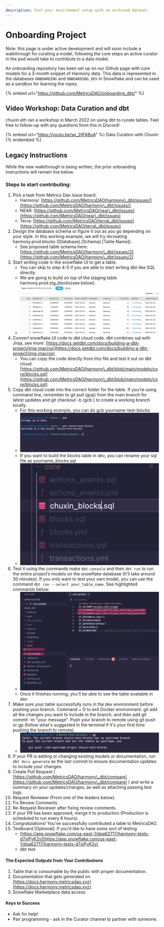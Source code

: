 ```yaml
---
description: Test your environment setup with an archived dataset.
---
```


# Onboarding Project

Note: this page is under active development and will soon include a walkthrough for curating a model, following the core steps an active curator in the pod would take to contribute to a data model.

An onboarding repository has been set up on our Github page with core models for a 3-month snippet of Harmony data. This data is represented in the databases `ONBOARDING` and `ONBOARDING_DEV` in Snowflake and can be used as a sandbox for learning the ropes.

{% embed url="https://github.com/MetricsDAO/onboarding_dbt/" %}



## Video Workshop: Data Curation and dbt

chuxin.eth ran a workshop in March 2022 on using dbt to curate tables. Feel free to follow-up with any questions from this in Discord!

{% embed url="https://youtu.be/wj_2ljFABuA" %}
Data Curation with Chuxin
{% endembed %}

## Legacy Instructions

While the new walkthrough is being written, the prior onboarding instructions will remain live below.

### Steps to start contributing:

1. Pick a task from Metrics Dao issue board:
   * Harmony: [https://github.com/MetricsDAO/harmony\_dbt/issues/](https://github.com/MetricsDAO/harmony\_dbt/issues/)
   * NEAR: [https://github.com/MetricsDAO/near\_dbt/issues](https://github.com/MetricsDAO/near\_dbt/issues)
   * Terra: [https://github.com/MetricsDAO/terra\_dbt/issues](https://github.com/MetricsDAO/terra\_dbt/issues)
2. Design the database schema or figure it out as you go depending on your style. In this working example, we will try recreating harmony.prod.blocks (\[Database].\[Schema].\[Table Name]).
   * See proposed table schema here: [https://github.com/MetricsDAO/harmony\_dbt/issues/2](https://github.com/MetricsDAO/harmony\_dbt/issues/2)
3. Start writing code in the snowflake UI to get a table.
   * You can skip to step 4-5 if you are able to start writing dbt-like SQL directly.
   * We are going to build on top of the staging table harmony.prod.stg\_blocks(see below).
   * ![](<../../.gitbook/assets/image (3).png>)
4. Convert snowflake UI code to dbt cloud code. dbt combines sql with Jinja, see more: [https://docs.getdbt.com/docs/building-a-dbt-project/jinja-macros](https://docs.getdbt.com/docs/building-a-dbt-project/jinja-macros)
   * You can copy the code directly from this file and test it out on dbt cloud: [https://github.com/MetricsDAO/harmony\_dbt/blob/main/models/core/blocks.sql](https://github.com/MetricsDAO/harmony\_dbt/blob/main/models/core/blocks.sql)
5. Copy dbt cloud code into the correct folder for the table. If you're using command line, remember to git pull (gup) from the main branch for latest updates and git checkout -b (gcb ) to create a working branch locally.
   * For this working example, you can do gcb yourname-test-blocks
   * ![](<../../.gitbook/assets/image (4).png>)
   * If you want to build the blocks table in dev, you can rename your sql file as yourname\_blocks.sql
   * ![](<../../.gitbook/assets/image (1).png>)
6. Test it using the commands make `dbt-console` and then `dbt run` to run the entire project’s models on the snowflake database (It’ll take around 30 minutes). If you only want to test your own model, you can use the command `dbt run --select your_table_name`. See highlighted commands below:
   * ![](<../../.gitbook/assets/image (12).png>)
   * Once it finishes running, you'll be able to see the table available in dev
7. Make sure your table successfully runs in the dev environment before pushing your branch. Command + D to exit Docker environment. git add all the changes you want to include in the branch, and then add git commit -m "your message". Push your branch to remote using git push or gp (follow what's suggested in the terminal if it's your first time pushing the branch to remote).
   * ![](<../../.gitbook/assets/image (8).png>)
8. If your PR is adding or changing existing models or documentation, run `dbt docs generate` as the last commit to ensure documentation updates to include your changes.
9. Create Pull Request ( [https://github.com/MetricsDAO/harmony\_dbt/compare](https://github.com/MetricsDAO/harmony\_dbt/compare) ) and write a summary on your updates/changes, as well as attaching passing test logs.
10. Request Reviewer (From one of the leaders below).
11. Fix Review Comments.
12. Re-Request Reviewer after fixing review comments.
13. If your PR has been approved, merge it to production (Production is scheduled to run every 6 hours).
14. Congratulations! You’ve successfully contributed a table to MetricsDAO.
15. Testboard \[Optional]: If you’d like to have some sort of testing
    * [https://app.snowflake.com/us-east-1/dqa62717/harmony-tests-d7xiPyK2v](https://app.snowflake.com/us-east-1/dqa62717/harmony-tests-d7xiPyK2v)
    * dbt test

#### The Expected Outputs from Your Contributions

1. Table that is consumable by the public with proper documentation.
2. Documentation that gets generated on [https://docs.harmony.metricsdao.xyz](https://docs.harmony.metricsdao.xyz).
3. Snowflake Marketplace data access.

#### Keys to Success

* Ask for help!
* Pair programming - ask in the Curator channel to partner with someone.
